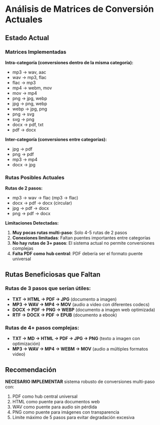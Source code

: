 # Análisis de Matrices de Conversión Actuales

## Estado Actual

### Matrices Implementadas

**Intra-categoría (conversiones dentro de la misma categoría):**
- mp3 → wav, aac
- wav → mp3, flac  
- flac → mp3
- mp4 → webm, mov
- mov → mp4
- png → jpg, webp
- jpg → png, webp
- webp → jpg, png
- png → svg
- svg → png
- docx → pdf, txt
- pdf → docx

**Inter-categoría (conversiones entre categorías):**
- jpg → pdf
- png → pdf
- mp3 → mp4
- docx → jpg

### Rutas Posibles Actuales

**Rutas de 2 pasos:**
- mp3 → wav → flac (mp3 → flac)
- docx → pdf → docx (circular)
- jpg → pdf → docx
- png → pdf → docx

**Limitaciones Detectadas:**
1. **Muy pocas rutas multi-paso**: Solo 4-5 rutas de 2 pasos
2. **Conexiones limitadas**: Faltan puentes importantes entre categorías
3. **No hay rutas de 3+ pasos**: El sistema actual no permite conversiones complejas
4. **Falta PDF como hub central**: PDF debería ser el formato puente universal

## Rutas Beneficiosas que Faltan

### Rutas de 3 pasos que serían útiles:
- **TXT → HTML → PDF → JPG** (documento a imagen)
- **MP3 → WAV → MP4 → MOV** (audio a video con diferentes codecs)
- **DOCX → PDF → PNG → WEBP** (documento a imagen web optimizada)
- **RTF → DOCX → PDF → EPUB** (documento a ebook)

### Rutas de 4+ pasos complejas:
- **TXT → MD → HTML → PDF → JPG → PNG** (texto a imagen con optimización)
- **MP3 → WAV → MP4 → WEBM → MOV** (audio a múltiples formatos video)

## Recomendación

**NECESARIO IMPLEMENTAR** sistema robusto de conversiones multi-paso con:
1. PDF como hub central universal
2. HTML como puente para documentos web
3. WAV como puente para audio sin pérdida
4. PNG como puente para imágenes con transparencia
5. Límite máximo de 5 pasos para evitar degradación excesiva


